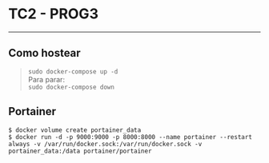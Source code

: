 # TC2 - PROG3

---

## Como hostear

>`sudo docker-compose up -d`  
Para parar:  
>`sudo docker-compose down`

## Portainer

```
$ docker volume create portainer_data
$ docker run -d -p 9000:9000 -p 8000:8000 --name portainer --restart always -v /var/run/docker.sock:/var/run/docker.sock -v portainer_data:/data portainer/portainer
```
